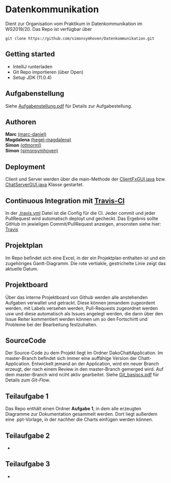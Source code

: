 # Datenkommunikation
Dient zur Organisation vom Praktikum in Datenkommunikation im WS2019/20.
Das Repo ist verfügbar über

```
git clone https://github.com/simonsymhoven/Datenkommunikation.git 
```

## Getting started
- IntelliJ runterladen
- Git Repo importieren (über Open)
- Setup JDK (11.0.4)

## Aufgabenstellung

Siehe [Aufgabenstellung.pdf](Aufgabenstellung_Studienarbeit_Datenkommunikation_WS_19_20.pdf) für Details zur Aufgabestellung.

## Authoren
**Marc** [(marc-daniel)](https://github.com/marc-daniel)<br>
**Magdalena** [(hegel-magdalena)](https://github.com/hegel-magdalena)<br>
**Simon** [(ottnorml)](https://github.com/ottnorml) <br>
**Simon** [(simonsymhoven)](https://github.com/simonsymhoven) <br> 

## Deployment
Client und Server werden über die main-Methode der [ClientFxGUI.java](DakoChatApplication_Graddle/src/main/java/edu/hm/dako/chat/client/ClientFxGUI.java) bzw. [ChatServerGUI.java](DakoChatApplication_Graddle/src/main/java/edu/hm/dako/chat/server/ChatServerGUI.java) Klasse gestartet.

## Continuous Integration mit [Travis-CI](https://travis-ci.com)
In der [.travis.yml](.travis.yml) Datei ist die Config für die CI. Jeder commit und jeder PullRequest wird automatisch deployt und gecheckt. Das Ergebnis sollte GitHub im jewieligen Commit/PullRequest anzeigen, ansonsten siehe hier: [Travis](https://travis-ci.com/simonsymhoven/Datenkommunikation)

## Projektplan
Im Repo befindet sich eine Excel, in der ein Projektplan enthalten ist und ein zugehöriges Gantt-Diagramm. Die rote vertiakle, gestrichelte Linie zeigt das aktuelle Datum.

## Projektboard
Über das interne Projektboard von Github werden alle anstehenden Aufgaben verwaltet und getrackt. Diese können jemandem zugeordent werden, mit Labels versehen werden, Pull-Requests zugeordnet werden usw und diese automatisch als Issues angelegt werden, die dann über den Issue Reiter kommentiert werden können um so den Fortschirtt und Probleme bei der Bearbeitung festzuhalten.

## SourceCode
Der Source-Code zu dem Projekt liegt im Ordner DakoChattApplication.
Im master-Branch befindet sich immer eine auffähige Version der Chatt-Application. Entwickelt jemand an der Application, wird ein neuer Branch erzeugt, der nach einem Review in den master-Branch gemerged wird. Auf dem master-Branch wird nciht aktiv gearbeitet. Siehe [Git_basiscs.pdf](Git_basics.pdf) für Details zum *Git-Flow*.

## Teilaufgabe 1
Das Repo enthält einen Ordner **Aufgabe 1**, in dem alle erzeugten Diagramme zur Dokumentation gesammelt werden. Dort liegt außerdem eine .ppt-Vorlage, in der nachher die Charts einfügen werden können.

## Teilaufgabe 2
-

## Teilaufgabe 3
-

